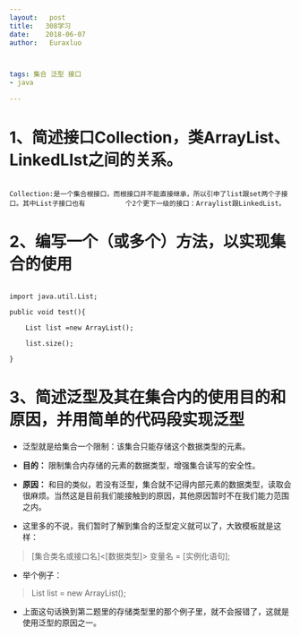 ```yaml
---
layout:   post          
title:   308学习        
date:    2018-06-07       
author:   Euraxluo           



tags: 集合 泛型 接口
- java

---
```


# 1、简述接口Collection，类ArrayList、LinkedLIst之间的关系。

```

Collection:是一个集合根接口，而根接口并不能直接继承，所以引申了list跟set两个子接口。其中List子接口也有			个2个更下一级的接口：Arraylist跟LinkedList。

```





# 2、编写一个（或多个）方法，以实现集合的使用



```

import java.util.List;

public void test(){

    List list =new ArrayList();

    list.size();

}

```



# 3、简述泛型及其在集合内的使用目的和原因，并用简单的代码段实现泛型





- 泛型就是给集合一个限制：该集合只能存储这个数据类型的元素。

- **目的：** 限制集合内存储的元素的数据类型，增强集合读写的安全性。

- **原因：** 和目的类似，若没有泛型，集合就不记得内部元素的数据类型，读取会很麻烦。当然这是目前我们能接触到的原因，其他原因暂时不在我们能力范围之内。

- 这里多的不说，我们暂时了解到集合的泛型定义就可以了，大致模板就是这样：  



> [集合类名或接口名]<[数据类型]> 变量名 = [实例化语句];



- 举个例子：



> List<String> list = new ArrayList();



- 上面这句话换到第二题里的存储类型里的那个例子里，就不会报错了，这就是使用泛型的原因之一。
